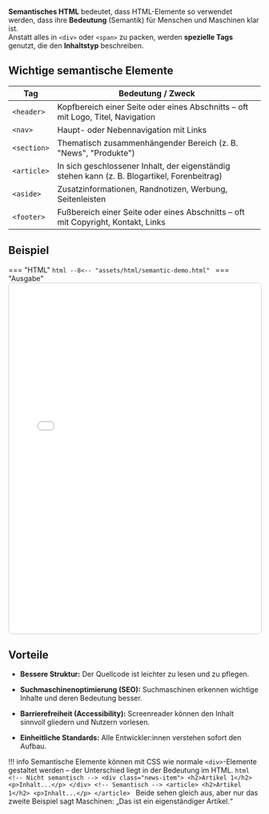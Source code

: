 **Semantisches HTML** bedeutet, dass HTML-Elemente so verwendet werden, dass ihre **Bedeutung** (Semantik) für Menschen und Maschinen klar ist.  
Anstatt alles in `<div>` oder `<span>` zu packen, werden **spezielle Tags** genutzt, die den **Inhaltstyp** beschreiben.

## Wichtige semantische Elemente

| Tag          | Bedeutung / Zweck |
|--------------|------------------|
| `<header>`   | Kopfbereich einer Seite oder eines Abschnitts – oft mit Logo, Titel, Navigation |
| `<nav>`      | Haupt- oder Nebennavigation mit Links |
| `<section>`  | Thematisch zusammenhängender Bereich (z. B. "News", "Produkte") |
| `<article>`  | In sich geschlossener Inhalt, der eigenständig stehen kann (z. B. Blogartikel, Forenbeitrag) |
| `<aside>`    | Zusatzinformationen, Randnotizen, Werbung, Seitenleisten |
| `<footer>`   | Fußbereich einer Seite oder eines Abschnitts – oft mit Copyright, Kontakt, Links |

## Beispiel

=== "HTML"
    ```html
    --8<-- "assets/html/semantic-demo.html"
    ```
=== "Ausgabe"
    <iframe src="/assets/html/semantic-demo.html" width="100%" height="700" style="border:1px solid #ccc; border-radius:8px;"></iframe>

## Vorteile

- **Bessere Struktur:** Der Quellcode ist leichter zu lesen und zu pflegen.

- **Suchmaschinenoptimierung (SEO):** Suchmaschinen erkennen wichtige Inhalte und deren Bedeutung besser.

- **Barrierefreiheit (Accessibility):** Screenreader können den Inhalt sinnvoll gliedern und Nutzern vorlesen.

- **Einheitliche Standards:** Alle Entwickler:innen verstehen sofort den Aufbau.

!!! info
    Semantische Elemente können mit CSS wie normale `<div>`-Elemente gestaltet werden – der Unterschied liegt in der Bedeutung im HTML.
    ```html
    <!-- Nicht semantisch -->
    <div class="news-item">
    <h2>Artikel 1</h2>
    <p>Inhalt...</p>
    </div>
    <!-- Semantisch -->
    <article>
    <h2>Artikel 1</h2>
    <p>Inhalt...</p>
    </article>
    ```
    Beide sehen gleich aus, aber nur das zweite Beispiel sagt Maschinen: „Das ist ein eigenständiger Artikel.“

